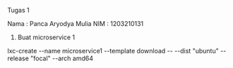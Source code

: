 Tugas 1

Nama : Panca Aryodya Mulia
NIM : 1203210131

  1. Buat microservice 1

lxc-create --name microservice1 --template download -- --dist "ubuntu" --release "focal" --arch amd64

